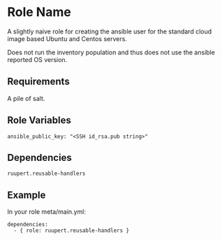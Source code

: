 Role Name
=========

A slightly naive role for creating the ansible user for the standard cloud image based Ubuntu and Centos servers.

Does not run the inventory population and thus does not use the ansible reported OS version.

Requirements
------------

A pile of salt.

Role Variables
--------------

    ansible_public_key: "<SSH id_rsa.pub string>"

Dependencies
------------

    ruupert.reusable-handlers

Example
-------

In your role meta/main.yml:

    dependencies:
      - { role: ruupert.reusable-handlers }

